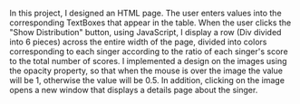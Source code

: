 In this project, I designed an HTML page.
The user enters values into the corresponding TextBoxes that appear in the table.
When the user clicks the "Show Distribution" button, using JavaScript, I display a row (Div divided into 6 pieces) across the entire width of the page,
divided into colors corresponding to each singer according to the ratio of each singer's score to the total number of scores.
I implemented a design on the images using the opacity property, so that when the mouse is over the image the value will be 1, otherwise the value will be 0.5.
In addition, clicking on the image opens a new window that displays a details page about the singer.
